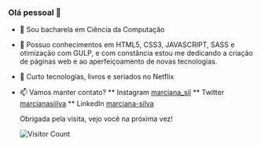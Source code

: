 ### Olá pessoal 👋 

- 🔭 Sou bacharela em Ciência da Computação
- 🌱 Possuo conhecimentos em HTML5, CSS3, JAVASCRIPT, SASS e otimização com GULP, e com constância estou me dedicando a criação de páginas web e ao aperfeiçoamento de novas tecnologias.
- 💬 Curto tecnologias, livros e seriados no Netflix
- 📫 Vamos manter contato? 
  ** Instagram [marciana_sil](https://www.instagram.com/marciana_sil/)
  ** Twitter [marcianasiilva](https://twitter.com/marcianasiilva)
  ** LinkedIn [marciana-silva](https://www.linkedin.com/in/marciana-silva/)

  Obrigada pela visita, vejo você na próxima vez!<br>
 
  ![Visitor Count](https://profile-counter.glitch.me/{Marcianas1l}/count.svg)
